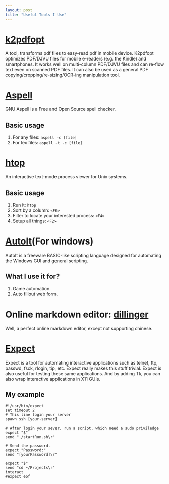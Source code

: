 ```yaml
---
layout: post
title: "Useful Tools I Use"
---
```


# [k2pdfopt](http://www.willus.com/k2pdfopt/)
A tool, transforms pdf files to easy-read pdf in mobile device.
K2pdfopt optimizes PDF/DJVU files for mobile e-readers (e.g. the Kindle) and smartphones. It works well on multi-column PDF/DJVU files and can re-flow text even on scanned PDF files. It can also be used as a general PDF copying/cropping/re-sizing/OCR-ing manipulation tool. 
# [Aspell](http://aspell.net/)
GNU Aspell is a Free and Open Source spell checker.

## Basic usage
1. For any files: `aspell -c [file]`
2. For tex files: `aspell -t -c [file]`

# [htop](http://hisham.hm/htop/)
An interactive text-mode process viewer for Unix systems.

## Basic usage
1. Run it: `htop`
2. Sort by a column: `<F6>`
3. Filter to locate your interested process: `<F4>`
4. Setup all things: `<F2>`

# [AutoIt](https://www.autoitscript.com/site/autoit/)(For windows)
AutoIt is a freeware BASIC-like scripting language designed for automating the Windows GUI and general scripting. 

## What I use it for?
1. Game automation.
2. Auto fillout web form.


# Online markdown editor: [dillinger](http://dillinger.io)
Well, a perfect online markdown editor, except not supporting chinese.


# [Expect](http://expect.sourceforge.net/)
Expect is a tool for automating interactive applications such as telnet, ftp, passwd, fsck, rlogin, tip, etc. Expect really makes this stuff trivial. Expect is also useful for testing these same applications. And by adding Tk, you can also wrap interactive applications in X11 GUIs.

## My example
~~~
#!/usr/bin/expect
set timeout 2
# This line login your server
spawn ssh [your-server]

# After login your sever, run a script, which need a sudo priviledge
expect "$"
send "./startRun.sh\r"

# Send the password.
expect "Password:"
send "[yourPassword]\r"

expect "$"
send "cd ~/Projects\r"
interact
#expect eof
~~~

